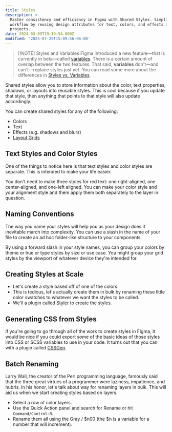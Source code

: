 ```yaml
---
title: Styles
description: >-
  Master consistency and efficiency in Figma with Shared Styles. Simplify your
  workflow by reusing design attributes for text, colors, and effects across
  projects.
date: 2024-03-09T19:19:54.000Z
modified: '2025-07-29T15:09:56-06:00'
---
```


> [!NOTE] Styles and Variables
> Figma introduced a new feature—that is currently in beta—called [variables](variables.md). There is a certain amount of overlap between the two features. That said, **variables** don't—and can't—replace styles just yet. You can read some more about the differences in [Styles vs. Variables](styles-vs-variables.md).

Shared styles allow you to store information about the color, text properties, shadows, or layouts into reusable styles. This is cool because if you update that style, then anything that points to that style will also update accordingly.

You can create shared styles for any of the following:

- Colors
- Text
- Effects (e.g. shadows and blurs)
- [Layout Grids](layout-grids.md)

## Text Styles and Color Styles

One of the things to notice here is that text styles and color styles are separate. This is intended to make your life easier.

You don't need to make three styles for red text: one right-aligned, one center-aligned, and one-left aligned. You can make your color style and your alignment style and them apply them both separately to the layer in question.

## Naming Conventions

The way you name your styles will help you as your design does it inevitable march into complexity. You can use a slash in the name of your file to create an ad hoc folder-like structure to your components.

By using a forward slash in your style names, you can group your colors by theme or hue or type styles by size or use case. You might group your grid styles by the viewport of whatever device they're intended for.

## Creating Styles at Scale

- Let's create a style based off of one of the colors.
- This is tedious, let's actually create them in bulk by renaming these little color swatches to whatever we want the styles to be called.
- We'll a plugin called [Styler](https://www.figma.com/community/plugin/820660579767995949/Styler) to create the styles.

## Generating CSS from Styles

If you're going to go through all of the work to create styles in Figma, it would be nice if you could export some of the basic ideas of those styles into CSS or SCSS variables to use in your code. It turns out that you can with a plugin called [CSSGen](https://www.figma.com/community/plugin/742750636238601912/CSSGen).

## Batch Renaming

Larry Wall, the creator of the Perl programming language, famously said that the three great virtues of a programmer were laziness, impatience, and hubris. In his honor, let's talk about way for renaming layers in bulk. This will aid us when we start creating styles based on layers.

- Select a row of color layers.
- Use the Quick Action panel and search for Rename or hit `Command/Control-R`.
- Rename them all using the Gray / $n00 (the $n is a variable for a number that will increment).
